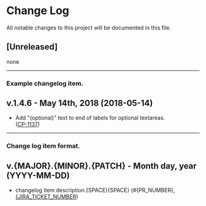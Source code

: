 # Change Log
All notable changes to this project will be documented in this file.

## [Unreleased]

none

---

### Example changelog item.

## v.1.4.6 - May 14th, 2018 (2018-05-14)

* Add "(optional)" text to end of labels for optional textareas.  
([CP-1137](https://jira.cica.gov.uk/browse/CP-1137))

---

### Change log item format.

## v.{MAJOR}.{MINOR}.{PATCH} - Month day, year (YYYY-MM-DD)

* changelog item description.{SPACE}{SPACE} 
(#{PR_NUMBER}, [{JIRA_TICKET_NUMBER]({JIRA_TICKET_URL}))